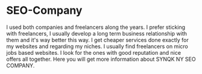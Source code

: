 SEO-Company
===========

I used both companies and freelancers along the years. I prefer sticking with freelancers, I usually develop a long term business relationship with them and it's way better this way. I get cheaper services done exactly for my websites and regarding my niches. I usually find freelancers on micro jobs based websites. I look for the ones with good reputation and nice offers all together. Here you will get more information about SYNQK NY SEO COMPANY.